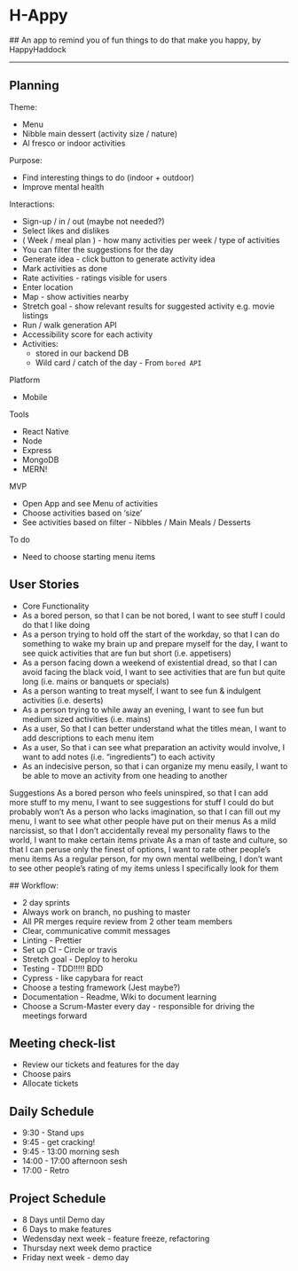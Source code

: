 H-Appy
======

## An app to remind you of fun things to do that make you happy, by HappyHaddock

------

## Planning
Theme:
- Menu
- Nibble main dessert (activity size / nature)
- Al fresco or indoor activities

Purpose:
- Find interesting things to do (indoor + outdoor)
- Improve mental health

Interactions:
- Sign-up / in / out (maybe not needed?)
- Select likes and dislikes
- ( Week / meal plan ) - how many activities per week / type of activities
- You can filter the suggestions for the day
- Generate idea - click button to generate activity idea
- Mark activities as done
- Rate activities - ratings visible for users
- Enter location
- Map - show activities nearby
- Stretch goal - show relevant results for suggested activity e.g. movie listings
- Run / walk generation API
- Accessibility score for each activity
- Activities:
  - stored in our backend DB
  - Wild card / catch of the day - From `bored API`

Platform
- Mobile

Tools
- React Native
- Node
- Express
- MongoDB
- MERN!

MVP
- Open App and see Menu of activities
- Choose activities based on ‘size’
- See activities based on filter - Nibbles / Main Meals / Desserts

To do
- Need to choose starting menu items

## User Stories
- Core Functionality
- As a bored person, so that I can be not bored, I want to see stuff I could do that I like doing
- As a person trying to hold off the start of the workday, so that I can do something to wake my brain up and prepare myself for the day, I want to see quick activities that are fun but short (i.e. appetisers)
- As a person facing down a weekend of existential dread, so that I can avoid facing the black void, I want to see activities  that are fun but quite long (i.e. mains or banquets or specials)
- As a person wanting to treat myself, I want to see fun & indulgent activities (i.e. deserts)
- As a person trying to while away an evening, I want to see fun but medium sized activities (i.e. mains)
- As a user, So that I can better understand what the titles mean, I want to add descriptions to each menu item
- As a user, So that i can see what preparation an activity would involve, I want to add notes (i.e. “ingredients”) to each activity
- As an indecisive person, so that i can organize my menu easily, I want to be able to move an activity from one heading to another

Suggestions
As a bored person who feels uninspired, so that I can add more stuff to my menu, I want to see suggestions for stuff I could do but probably won’t
As a person who lacks imagination, so that I can fill out my menu, I want to see what other people have put on their menus
As a mild narcissist, so that I don’t accidentally reveal my personality flaws to the world, I want to make certain items private
As a man of taste and culture, so that I can peruse only the finest of options, I want to rate other people’s menu items
As a regular person, for my own mental wellbeing, I don’t want to see other people’s rating of my items unless I specifically look for them

## Workflow:
- 2 day sprints
- Always work on branch, no pushing to master
- All PR merges require review from 2 other team members
- Clear, communicative commit messages
- Linting - Prettier
- Set up CI - Circle or travis
- Stretch goal - Deploy to heroku
- Testing - TDD!!!!! BDD
- Cypress - like capybara for react
- Choose a testing framework (Jest maybe?)
- Documentation - Readme, Wiki to document learning
- Choose a Scrum-Master every day - responsible for driving the meetings forward

## Meeting check-list
- Review our tickets and features for the day
- Choose pairs
- Allocate tickets

## Daily Schedule
* 9:30 - Stand ups
* 9:45 - get cracking!
* 9:45 - 13:00 morning sesh
* 14:00 - 17:00 afternoon sesh
* 17:00 - Retro

## Project Schedule
- 8 Days until Demo day
- 6 Days to make features
- Wedensday next week - feature freeze, refactoring
- Thursday next week demo practice
- Friday next week - demo day
